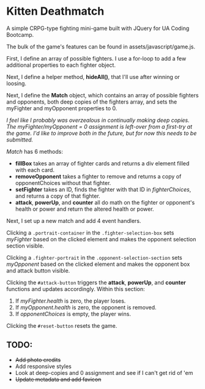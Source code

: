 # Kitten Deathmatch

A simple CRPG-type fighting mini-game built with JQuery for UA Coding Bootcamp.

The bulk of the game's features can be found in assets/javascript/game.js.

First, I define an array of possible fighters. I use a for-loop to add a few additional properties to each fighter object.

Next, I define a helper method, **hideAll()**, that I'll use after winning or loosing.

Next, I define the **Match** object, which contains an array of possible fighters and opponents, both deep copies of the fighters array, and sets the myFighter and myOpponent properties to 0. 

*I feel like I probably was overzealous in continually making deep copies. The myFighter/myOpponent = 0 assignment is left-over from a first-try at the game. I'd like to improve both in the future, but for now this needs to be submitted.*

*Match* has 6 methods:

* **fillBox** takes an array of fighter cards and returns a div element filled with each card.
* **removeOpponent** takes a fighter to remove and returns a copy of opponentChoices without that fighter.
* **setFighter** takes an ID, finds the fighter with that ID in *fighterChoices*, and returns a copy of that fighter.
* **attack**, **powerUp**, and **counter** all do math on the fighter or opponent's health or power and return the altered health or power.

Next, I set up a new match and add 4 event handlers.

Clicking a `.portrait-container` in the `.fighter-selection-box` sets *myFighter* based on the clicked element and makes the opponent selection section visible.

Clicking a `.fighter-portrait` in the `.opponent-selection-section` sets *myOpponent* based on the clicked element and makes the opponent box and attack button visible.

Clicking the `#attack-button` triggers the **attack**, **powerUp**, and **counter** functions and updates accordingly. Within this section:

1. If *myFighter.health* is zero, the player loses.
1. If *myOpponent.health* is zero, the opponent is removed.
  1. If *opponentChoices* is empty, the player wins.

Clicking the `#reset-button` resets the game.

## TODO:

* ~~Add photo credits~~
* Add responsive styles
* Look at deep-copies and 0 assignment and see if I can't get rid of 'em
* ~~Update metadata and add favicon~~
